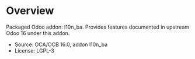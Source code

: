 # Overview

Packaged Odoo addon: l10n_ba. Provides features documented in upstream Odoo 16 under this addon.

- Source: OCA/OCB 16.0, addon l10n_ba
- License: LGPL-3
